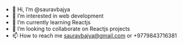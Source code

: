 - 👋 Hi, I’m @sauravbajya
- 👀 I’m interested in web development
- 🌱 I’m currently learning Reactjs
- 💞️ I’m looking to collaborate on Reactjs projects
- 📫 How to reach me sauravbajya@gmail.com  or +9779843716381

<!---
sauravbajya/sauravbajya is a ✨ special ✨ repository because its `README.md` (this file) appears on your GitHub profile.
You can click the Preview link to take a look at your changes.
--->
